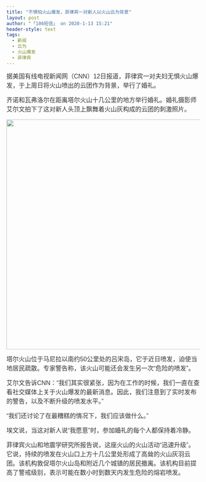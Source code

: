 ```yaml
---
title: "不惧怕火山爆发，菲律宾一对新人以火山云为背景"
layout: post
author: "「106短信」 on 2020-1-13 15:21"
header-style: text
tags:
  - 新闻
  - 云为
  - 火山爆发
  - 菲律宾
---
```


<head></head>
<body>
 <p style="line-height:24px;text-indent:nullem;text-align:left"><font style="color:rgb(51, 51, 51)"><font face="arial"><font style="font-size:16px">据美国有线电视新闻网（CNN）12日报道，菲律宾一对夫妇无惧火山爆发，于上周日将火山喷出的云团作为背景，举行了婚礼。</font></font></font></p>
 <p style="line-height:24px;text-indent:nullem;text-align:left"><font style="color:rgb(51, 51, 51)"><font face="arial"><font style="font-size:16px">齐诺和瓦弗洛尔在距离塔尔火山十几公里的地方举行婚礼。婚礼摄影师艾尔文拍下了这对新人头顶上飘舞着火山灰构成的云团的刺激照片。</font></font></font></p>
 <font style="color:rgb(0, 0, 0)"><font face="arial"><font style="font-size:12px"><img width="600" src="https://pics1.baidu.com/feed/32fa828ba61ea8d39eb91301665f3c48241f58f3.jpeg?token=bf9da8a14b996f5fd2b41dbbfc37a41c&amp;s=46039341C2103DDEE4A9BC220300F0D1"></font></font></font>
 <br> 
 <p style="line-height:24px;text-indent:nullem;text-align:left"><font style="color:rgb(51, 51, 51)"><font face="arial"><font style="font-size:16px">塔尔火山位于马尼拉以南约50公里处的吕宋岛，它于近日喷发，迫使当地居民疏散。专家警告称，该火山可能还会发生另一次“危险的喷发”。</font></font></font></p>
 <p style="line-height:24px;text-indent:nullem;text-align:left"><font style="color:rgb(51, 51, 51)"><font face="arial"><font style="font-size:16px">艾尔文告诉CNN：“我们其实很紧张，因为在工作的时候，我们一直在查看社交媒体上关于火山爆发的最新消息。因此，我们注意到了实时发布的警告，以及不断升级的喷发水平。”</font></font></font></p>
 <p style="line-height:24px;text-indent:nullem;text-align:left"><font style="color:rgb(51, 51, 51)"><font face="arial"><font style="font-size:16px">“我们还讨论了在最糟糕的情况下，我们应该做什么。”</font></font></font></p>
 <p style="line-height:24px;text-indent:nullem;text-align:left"><font style="color:rgb(51, 51, 51)"><font face="arial"><font style="font-size:16px">埃文说，当这对新人说“我愿意”时，参加婚礼的每个人都保持着冷静。</font></font></font></p>
 <p style="line-height:24px;text-indent:nullem;text-align:left"><font style="color:rgb(51, 51, 51)"><font face="arial"><font style="font-size:16px">菲律宾火山和地震学研究所报告说，这座火山的火山活动“迅速升级”。它说，持续的喷发在火山口上方十几公里处形成了高耸的火山灰羽云团。该机构敦促塔尔火山岛和附近几个城镇的居民撤离。该机构目前提高了警戒级别，表示可能在数小时到数天内发生危险的熔岩喷发。</font></font></font></p>
 <br>
</body>


